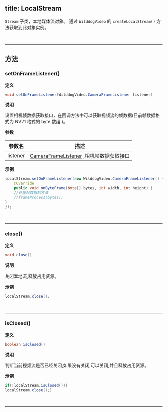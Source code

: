 title: LocalStream
---

`Stream` 子类，本地媒体流对象。
通过 `WilddogVideo` 的 `createLocalStream()` 方法获取到此对象实例。

</br>

---

## 方法

### setOnFrameListener()

**定义**
   
```java
void setOnFrameListener(WilddogVideo.CameraFrameListener listener)
```

**说明**

设置相机帧数据获取接口，在回调方法中可以获取视频流的帧数据(目前帧数据格式为 NV21 格式的 byte 数组 )。

**参数**

| 参数名 | 描述 |
|---|---|
|listener| [CameraFrameListener](/video/Android/api/camera-frame-listener.html) ,相机帧数据获取接口|

**示例**

```java
localStream.setOnFrameListener(new WilddogVideo.CameraFrameListener() {
    @Override
    public void onByteFrame(byte[] bytes, int width, int height) {
    //处理帧数据的方法
    //frameProcess(bytes);
}
});
```

</br>

---
### close()

**定义**   

```java
void close()
```

**说明**

关闭本地流,释放占用资源。


**示例**

```java
localStream.close();
```

</br>

---
### isClosed()

**定义**   

```java
boolean isClosed()
```

**说明**

判断当前视频流是否已经关闭,如果没有关闭,可以关闭,并且释放占用资源。


**示例**

```java
if(!localStream.isClosed()){
localStream.close();}
```

</br>

---
